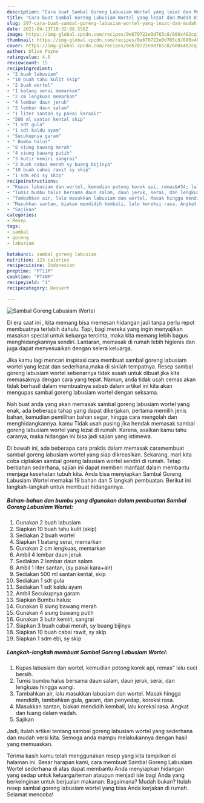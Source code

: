 ```yaml
---
description: "Cara buat Sambal Goreng Labusiam Wortel yang lezat dan Mudah Dibuat"
title: "Cara buat Sambal Goreng Labusiam Wortel yang lezat dan Mudah Dibuat"
slug: 297-cara-buat-sambal-goreng-labusiam-wortel-yang-lezat-dan-mudah-dibuat
date: 2021-04-13T10:32:08.558Z
image: https://img-global.cpcdn.com/recipes/0e670722e0d765c8/680x482cq70/sambal-goreng-labusiam-wortel-foto-resep-utama.jpg
thumbnail: https://img-global.cpcdn.com/recipes/0e670722e0d765c8/680x482cq70/sambal-goreng-labusiam-wortel-foto-resep-utama.jpg
cover: https://img-global.cpcdn.com/recipes/0e670722e0d765c8/680x482cq70/sambal-goreng-labusiam-wortel-foto-resep-utama.jpg
author: Olive Payne
ratingvalue: 4.6
reviewcount: 15
recipeingredient:
- "2 buah labusiam"
- "10 buah tahu kulit skip"
- "2 buah wortel"
- "1 batang serai memarkan"
- "2 cm lengkuas memarkan"
- "4 lembar daun jeruk"
- "2 lembar daun salam"
- "1 liter santan sy pakai karaair"
- "500 ml santan kental skip"
- "1 sdt gula"
- "1 sdt kaldu ayam"
- "Secukupnya garam"
- " Bumbu halus"
- "8 siung bawang merah"
- "4 siung bawang putih"
- "3 butir kemiri sangrai"
- "3 buah cabai merah sy buang bijinya"
- "10 buah cabai rawit sy skip"
- "1 sdm ebi sy skip"
recipeinstructions:
- "Kupas labusiam dan wortel, kemudian potong korek api, remas&#34; lalu cuci bersih."
- "Tumis bumbu halus bersama daun salam, daun jeruk, serai, dan lengkuas hingga wangi."
- "Tambahkan air, lalu masukkan labusiam dan wortel. Masak hingga mendidih, tambahkan gula, garam, dan penyedap, koreksi rasa."
- "Masukkan santan, biakan mendidih kembali, lalu koreksi rasa. Angkat dan tuang dalam wadah."
- "Sajikan"
categories:
- Resep
tags:
- sambal
- goreng
- labusiam

katakunci: sambal goreng labusiam 
nutrition: 123 calories
recipecuisine: Indonesian
preptime: "PT11M"
cooktime: "PT40M"
recipeyield: "1"
recipecategory: Dessert

---
```



![Sambal Goreng Labusiam Wortel](https://img-global.cpcdn.com/recipes/0e670722e0d765c8/680x482cq70/sambal-goreng-labusiam-wortel-foto-resep-utama.jpg)

Di era  saat ini , kita memang bisa memesan hidangan jadi tanpa perlu repot membuatnya terlebih dahulu. Tapi, bagi mereka yang ingin menyajikan masakan special untuk keluarga tercinta, maka kita memang lebih bagus menghidangkannya sendiri. Lantaran, memasak di rumah lebih higienis dan juga dapat menyesuaikan dengan selera keluarga.

Jika kamu lagi mencari inspirasi cara membuat sambal goreng labusiam wortel yang lezat dan sederhana,maka di sinilah tempatnya. Resep sambal goreng labusiam wortel  sebenarnya tidak susah untuk dibuat jika kita memasaknya dengan cara yang tepat. Namun, anda tidak usah cemas akan tidak berhasil dalam membuatnya 
sebab dalam artikel ini kita akan mengupas sambal goreng labusiam wortel dengan seksama.  



Nah buat anda yang akan memasak sambal goreng labusiam wortel yang enak, ada beberapa tahap yang dapat dikerjakan, pertama memilih jenis bahan, kemudian pemilihan bahan segar, hingga cara mengolah dan menghidangkannya. kamu Tidak usah pusing jika hendak memasak sambal goreng labusiam wortel yang lezat di rumah. Karena, asalkan kamu  tahu caranya, maka hidangan ini bisa jadi sajian yang istimewa.

Di bawah ini, ada beberapa cara praktis  dalam memasak caramembuat sambal goreng labusiam wortel yang siap dikreasikan. Sekarang, mari kita coba ciptakan sambal goreng labusiam wortel sendiri di rumah. Tetap berbahan sederhana, sajian ini dapat memberi manfaat dalam membantu menjaga kesehatan tubuh kita. Anda bisa menyiapkan Sambal Goreng Labusiam Wortel memakai 19 bahan dan 5 langkah pembuatan. Berikut ini langkah-langkah untuk membuat hidangannya.

<!--inarticleads1-->

##### Bahan-bahan dan bumbu yang digunakan dalam pembuatan Sambal Goreng Labusiam Wortel:

1. Gunakan 2 buah labusiam
1. Siapkan 10 buah tahu kulit (skip)
1. Sediakan 2 buah wortel
1. Siapkan 1 batang serai, memarkan
1. Gunakan 2 cm lengkuas, memarkan
1. Ambil 4 lembar daun jeruk
1. Sediakan 2 lembar daun salam
1. Ambil 1 liter santan, (sy pakai kara+air)
1. Sediakan 500 ml santan kental, skip
1. Sediakan 1 sdt gula
1. Sediakan 1 sdt kaldu ayam
1. Ambil Secukupnya garam
1. Siapkan  Bumbu halus:
1. Gunakan 8 siung bawang merah
1. Gunakan 4 siung bawang putih
1. Gunakan 3 butir kemiri, sangrai
1. Siapkan 3 buah cabai merah, sy buang bijinya
1. Siapkan 10 buah cabai rawit, sy skip
1. Siapkan 1 sdm ebi, sy skip




<!--inarticleads2-->

##### Langkah-langkah membuat Sambal Goreng Labusiam Wortel:

1. Kupas labusiam dan wortel, kemudian potong korek api, remas&#34; lalu cuci bersih.
1. Tumis bumbu halus bersama daun salam, daun jeruk, serai, dan lengkuas hingga wangi.
1. Tambahkan air, lalu masukkan labusiam dan wortel. Masak hingga mendidih, tambahkan gula, garam, dan penyedap, koreksi rasa.
1. Masukkan santan, biakan mendidih kembali, lalu koreksi rasa. Angkat dan tuang dalam wadah.
1. Sajikan




Jadi, itulah artikel tentang  sambal goreng labusiam wortel  yang sederhana dan mudah versi kita. Semoga anda mampu melakukannya dengan hasil yang memuaskan. 

Terima kasih kamu telah menggunakan resep yang kita tampilkan di halaman ini. Besar harapan kami, cara membuat  Sambal Goreng Labusiam Wortel sederhana di atas dapat membantu Anda menyiapkan hidangan yang sedap untuk keluarga/teman ataupun menjadi ide bagi Anda yang berkeinginan untuk berjualan makanan. Bagaimana? Mudah bukan? Itulah resep sambal goreng labusiam wortel yang bisa Anda kerjakan di rumah. Selamat mencoba!

